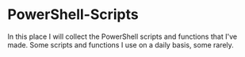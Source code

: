 # PowerShell-Scripts
In this place I will collect the PowerShell scripts and functions that I've made.
Some scripts and functions I use on a daily basis, some rarely.
